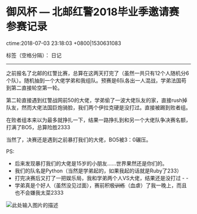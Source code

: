 ﻿# 御风杯 — 北邮红警2018毕业季邀请赛 参赛记录
ctime:2018-07-03 23:18:03 +0800|1530631083

标签（空格分隔）： 日记

---

之前报名了北邮的红警比赛，总算在这两天打完了（虽然一共只有12个人随机分6个队）。随机抽到一个大佬学弟和我组队。预赛是6队各出一人混战，学弟法国苟到第二直接轮空第一轮。

第二轮直接遇到红警战网前50的大佬，学弟偷了一波大佬队友的家，直接rush掉队友，然而大佬法国巨炮骑脸，我们两个伊拉克硬是没打过。直接被踢到败者组。

在败者组本来以为最多就挣扎一下，结果一路挣扎到和另一个大佬队争决赛名额，打满了BO5，总算险胜2333

当然了，决赛还是遇到之前暴打我们的大佬，BO5被3：0碾压。

PS:
- 后来发现暴打我们的大佬是15岁的小朋友……世界果然还是你们的。
- 我们的队名是Python（当然是学弟起的，如果我起的话就是Ruby了233）
- 打完决赛后又打了一把娱乐局，我和学弟两个人VS大佬，结果还是没打过 - - 
- 学弟真是个好人（虽然没见过面），赛前积极~~训练~~（血虐）了我一晚上，而且也不会嫌我太菜2333

![此处输入图片的描述][1]

[1]: https://raw.githubusercontent.com/Ncerzzk/MyBlog/master/img/compe.jpg








